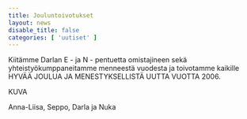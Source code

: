 ```yaml
---
title: Jouluntoivotukset
layout: news
disable_title: false
categories: [ 'uutiset' ]
---
```


Kiitämme Darlan E - ja N - pentuetta omistajineen sekä yhteistyökumppaneitamme menneestä vuodesta ja toivotamme kaikille  
HYVÄÄ JOULUA JA MENESTYKSELLISTÄ UUTTA VUOTTA 2006.

KUVA

Anna-Liisa, Seppo, Darla ja Nuka
